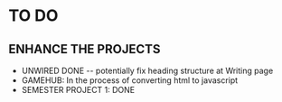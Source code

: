 # TO DO

## ENHANCE THE PROJECTS

- UNWIRED DONE -- potentially fix heading structure at Writing page
- GAMEHUB: In the process of converting html to javascript
- SEMESTER PROJECT 1: DONE
